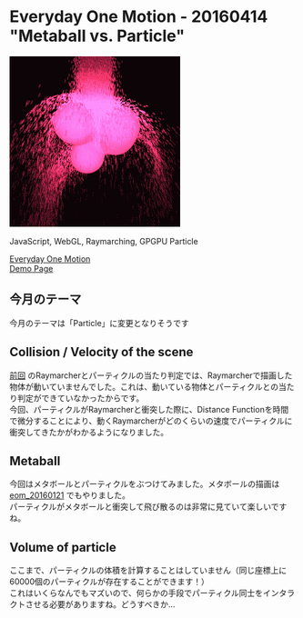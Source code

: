 # Everyday One Motion - 20160414 "Metaball vs. Particle"  

![](20160414.gif)  

JavaScript, WebGL, Raymarching, GPGPU Particle  

[Everyday One Motion](http://motions.work/motion/191)  
[Demo Page](http://fms-cat.github.io/eom_20160414)  

## 今月のテーマ

今月のテーマは「Particle」に変更となりそうです  

## Collision / Velocity of the scene

[前回](https://github.com/fms-cat/eom_20160407) のRaymarcherとパーティクルの当たり判定では、Raymarcherで描画した物体が動いていませんでした。これは、動いている物体とパーティクルとの当たり判定ができていなかったからです。  
今回、パーティクルがRaymarcherと衝突した際に、Distance Functionを時間で微分することにより、動くRaymarcherがどのくらいの速度でパーティクルに衝突してきたかがわかるようになりました。  

## Metaball

今回はメタボールとパーティクルをぶつけてみました。メタボールの描画は [eom_20160121](https://github.com/fms-cat/eom_20160121) でもやりました。  
パーティクルがメタボールと衝突して飛び散るのは非常に見ていて楽しいですね。  

## Volume of particle

ここまで、パーティクルの体積を計算することはしていません（同じ座標上に60000個のパーティクルが存在することができます！）  
これはいくらなんでもマズいので、何らかの手段でパーティクル同士をインタラクトさせる必要がありますね。どうすべきか…  
